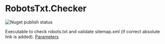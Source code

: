 # RobotsTxt.Checker

![Nuget publish status](https://vsrm.dev.azure.com/dobryak/_apis/public/Release/badge/9156eb95-ee9c-447d-99c5-d1e42b69f230/2/2)

Executable to check robots.txt and validate sitemap.xml (if correct absolute link is added). [Parameters](./RobotsTxt.Checker)
